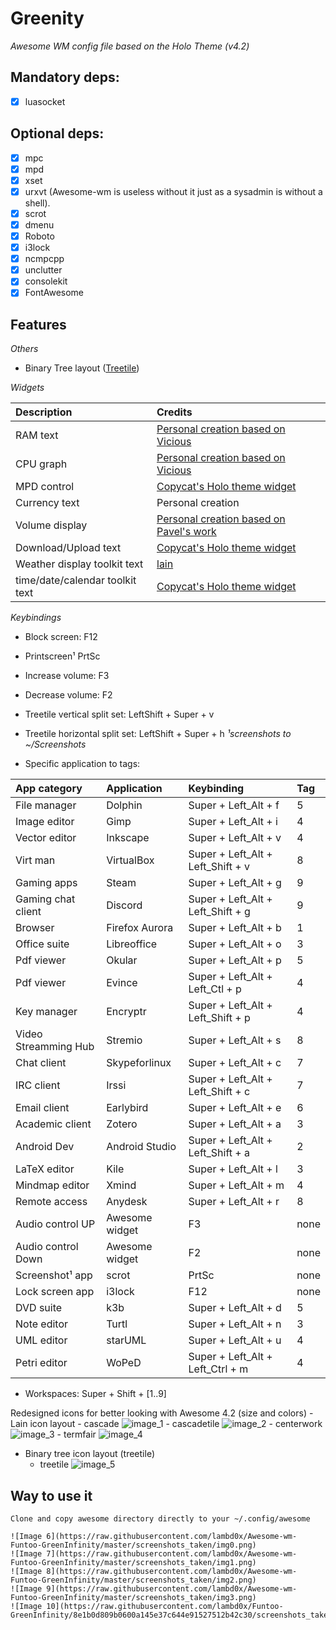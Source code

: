 # Greenity
_Awesome WM config file based on the Holo Theme (v4.2)_

## Mandatory deps:
- [x] luasocket

## Optional deps:
- [x] mpc
- [x] mpd
- [x] xset
- [x] urxvt (Awesome-wm is useless without it just as a sysadmin is without a shell).
- [x] scrot
- [x] dmenu
- [x] Roboto
- [x] i3lock
- [x] ncmpcpp
- [x] unclutter
- [x] consolekit
- [x] FontAwesome

## Features
_Others_
- Binary Tree layout ([Treetile](https://github.com/guotsuan/awesome-treetile))

_Widgets_

| Description | Credits |
| :--- | :--- |
| RAM text                         | [Personal creation based on Vicious](https://github.com/Mic92/vicious)                |
| CPU graph                        | [Personal creation based on Vicious](https://github.com/Mic92/vicious)                |
| MPD control                      | [Copycat's Holo theme widget](https://github.com/lcpz/awesome-copycats)          |
| Currency text                    | Personal creation                                                                     |
| Volume display                   | [Personal creation based on Pavel's work](http://pavelmakhov.com/awesome-wm-widgets/) |
| Download/Upload text             | [Copycat's Holo theme widget](https://github.com/lcpz/awesome-copycats)                |
| Weather display toolkit text     | [lain](https://github.com/lcpz/lain/wiki)                                              |
| time/date/calendar toolkit text  | [Copycat's Holo theme widget](https://github.com/lcpz/awesome-copycats)                |

_Keybindings_
- Block screen: F12
- Printscreen¹ PrtSc
- Increase volume: F3
- Decrease volume: F2
- Treetile vertical split set: LeftShift + Super + v
- Treetile horizontal split set: LeftShift + Super + h
_¹screenshots to ~/Screenshots_

- Specific application to tags:

| App category         | Application    | Keybinding                        | Tag  |
| :------------------- | :------------  | :--------------------             | :--- |
| File manager         |  Dolphin       | Super + Left_Alt + f              | 5 |
| Image editor         | Gimp           | Super + Left_Alt + i              | 4 |
| Vector editor        | Inkscape       | Super + Left_Alt + v              | 4 |
| Virt man             | VirtualBox     | Super + Left_Alt + Left_Shift + v | 8 |
| Gaming apps          | Steam          | Super + Left_Alt + g              | 9 |
| Gaming chat client   | Discord        | Super + Left_Alt + Left_Shift + g | 9 |
| Browser              | Firefox Aurora | Super + Left_Alt + b              | 1 |
| Office suite         | Libreoffice    | Super + Left_Alt + o              | 3 |
| Pdf viewer           | Okular         | Super + Left_Alt + p              | 5 |
| Pdf viewer           | Evince         | Super + Left_Alt + Left_Ctl + p   | 4 |
| Key manager          | Encryptr       | Super + Left_Alt + Left_Shift + p | 4 |
| Video Streamming Hub | Stremio        | Super + Left_Alt + s              | 8 |
| Chat client          | Skypeforlinux  | Super + Left_Alt + c              | 7 |
| IRC client           | Irssi          | Super + Left_Alt + Left_Shift + c | 7 |
| Email client         | Earlybird      | Super + Left_Alt + e              | 6 |
| Academic client      | Zotero         | Super + Left_Alt + a              | 3 |
| Android Dev          | Android Studio | Super + Left_Alt + Left_Shift + a | 2 |
| LaTeX editor         | Kile           | Super + Left_Alt + l              | 3 |
| Mindmap editor       | Xmind          | Super + Left_Alt + m              | 4 |
| Remote access        | Anydesk        | Super + Left_Alt + r              | 8 |
| Audio control UP     | Awesome widget | F3                                | none |
| Audio control Down   | Awesome widget | F2                                | none |
| Screenshot¹ app      | scrot          | PrtSc                             | none |
| Lock screen app      | i3lock         | F12                               | none |
| DVD suite            | k3b            | Super + Left_Alt + d              | 5 |
| Note editor          | Turtl          | Super + Left_Alt + n              | 3 |
| UML editor           | starUML        | Super + Left_Alt + u              | 4 |
| Petri editor         | WoPeD          | Super + Left_Alt + Left_Ctrl + m  | 4 |

- Workspaces: Super + Shift + [1..9]


Redesigned icons for better looking with Awesome 4.2 (size and colors)
	- Lain icon layout
	- cascade ![image_1](https://github.com/lambd0x/Funtoo-GreenInfinity/blob/master/awesome/lain/icons/layout/default/cascade.png)
	- cascadetile ![image_2](https://github.com/lambd0x/Funtoo-GreenInfinity/blob/master/awesome/lain/icons/layout/default/cascadetile.png)
	- centerwork ![image_3](https://github.com/lambd0x/Funtoo-GreenInfinity/blob/master/awesome/lain/icons/layout/default/centerwork.png)
	- termfair ![image_4](https://github.com/lambd0x/Funtoo-GreenInfinity/blob/master/awesome/lain/icons/layout/default/termfair.png)
- Binary tree icon layout (treetile)
	- treetile ![image_5](https://github.com/lambd0x/Funtoo-GreenInfinity/blob/master/awesome/treetile/treetile.png)

## Way to use it
	Clone and copy awesome directory directly to your ~/.config/awesome

	![Image 6](https://raw.githubusercontent.com/lambd0x/Awesome-wm-Funtoo-GreenInfinity/master/screenshots_taken/img0.png)
	![Image 7](https://raw.githubusercontent.com/lambd0x/Awesome-wm-Funtoo-GreenInfinity/master/screenshots_taken/img1.png)
	![Image 8](https://raw.githubusercontent.com/lambd0x/Awesome-wm-Funtoo-GreenInfinity/master/screenshots_taken/img2.png)
	![Image 9](https://raw.githubusercontent.com/lambd0x/Awesome-wm-Funtoo-GreenInfinity/master/screenshots_taken/img3.png)
	![Image 10](https://raw.githubusercontent.com/lambd0x/Funtoo-GreenInfinity/8e1b0d809b0600a145e37c644e91527512b42c30/screenshots_taken/img4.png)
